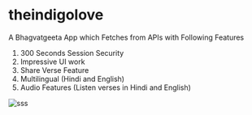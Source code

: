 # theindigolove
A Bhagvatgeeta App which Fetches from APIs with Following Features 
1. 300 Seconds Session Security
2. Impressive UI work
3. Share Verse Feature
4. Multilingual (Hindi and English)
5. Audio Features (Listen verses in Hindi and English)

![sss](https://user-images.githubusercontent.com/46276906/95013190-52275780-065c-11eb-9281-f668ee43a255.png)




